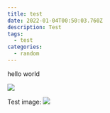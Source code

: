 ```yaml
---
title: test
date: 2022-01-04T00:50:03.760Z
description: Test
tags:
  - test
categories:
  - random
---
```

hello world

![](cimpel-blog/img/babky.jpeg.jpg)


Test image:
![](img/babky.jpeg.jpg)
